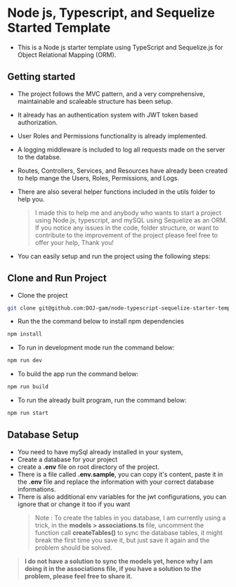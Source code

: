 # Node js, Typescript, and Sequelize Started Template

- This is a Node js starter template using TypeScript and Sequelize.js for Object Relational Mapping (ORM).

## Getting started

- The project follows the MVC pattern, and a very comprehensive, maintainable and scaleable structure has been setup.
- It already has an authentication system with JWT token based authorization.
- User Roles and Permissions functionality is already implemented.
- A logging middleware is included to log all requests made on the server to the databse.
- Routes, Controllers, Services, and Resources have already been created to help mange the Users, Roles, Permissions, and Logs.
- There are also several helper functions included in the utils folder to help you.

  > I made this to help me and anybody who wants to start a project using Node.js, typescript, and mySQL using Sequelize as an ORM. If you notice any issues in the code, folder structure, or want to contribute to the improvement of the project please feel free to offer your help, Thank you!

- You can easily setup and run the project using the following steps:

## Clone and Run Project

- Clone the project

```bash
git clone git@github.com:DOJ-gam/node-typescript-sequelize-starter-template.git
```

- Run the the command below to install npm dependencies

```bash
npm install
```

- To run in development mode run the command below:

```bash
npm run dev
```

- To build the app run the command below:

```bash
npm run build
```

- To run the already built program, run the command below:

```bash
npm run start
```

## Database Setup

- You need to have mySql already installed in your system,
- Create a database for your project
- create a **.env** file on root directory of the project.
- There is a file called **.env.sample**, you can copy it's content, paste it in the **.env** file and replace the information with your correct database informations.
- There is also additional env variables for the jwt configurations, you can ignore that or change it too if you want
  > Note : To create the tables in you database, I am currently using a trick, in the **models > associations.ts** file, uncomment the function call **createTables()** to sync the database tables, it might break the first time you save it, but just save it again and the problem should be solved.

> **I do not have a solution to sync the models yet, hence why I am doing it in the associations file, if you have a solution to the problem, please feel free to share it.**
